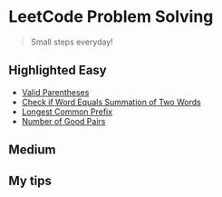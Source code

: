 # LeetCode Problem Solving

> Small steps everyday!

## Highlighted Easy
- [Valid Parentheses](valid-parentheses.py)
- [Check if Word Equals Summation of Two Words](check-if-word-equals-summation-of-two-words.py)
- [Longest Common Prefix](longest-common-prefix.py)
- [Number of Good Pairs](number-of-good-pairs.py)

## Medium

## My tips

<!-- 
TODO:
- https://leetcode.com/problems/number-of-good-pairs/
- https://leetcode.com/problems/reverse-string/
-->